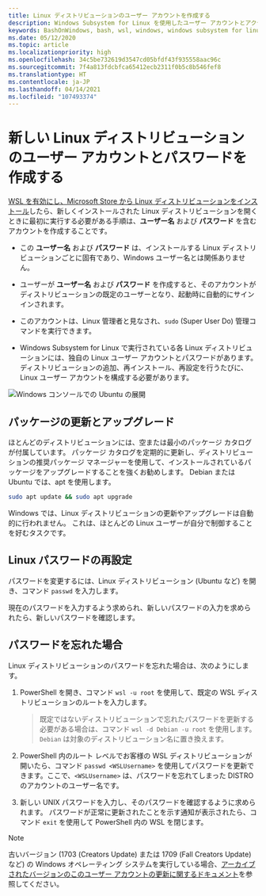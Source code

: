 ```yaml
---
title: Linux ディストリビューションのユーザー アカウントを作成する
description: Windows Subsystem for Linux を使用したユーザー アカウントとアクセス許可の管理のリファレンス。
keywords: BashOnWindows, bash, wsl, windows, windows subsystem for linux, windowssubsystem, ubuntu, ユーザー アカウント
ms.date: 05/12/2020
ms.topic: article
ms.localizationpriority: high
ms.openlocfilehash: 34c5be732619d3547cd05bfdf43f935558aac96c
ms.sourcegitcommit: 7f4a813fdcbfca65412ecb2311f0b5c8b546fef8
ms.translationtype: HT
ms.contentlocale: ja-JP
ms.lasthandoff: 04/14/2021
ms.locfileid: "107493374"
---
```

# <a name="create-a-user-account-and-password-for-your-new-linux-distribution"></a>新しい Linux ディストリビューションのユーザー アカウントとパスワードを作成する

[WSL を有効にし、Microsoft Store から Linux ディストリビューションをインストール](./install-win10.md)したら、新しくインストールされた Linux ディストリビューションを開くときに最初に実行する必要がある手順は、**ユーザー名** および **パスワード** を含むアカウントを作成することです。

- この **ユーザー名** および **パスワード** は、インストールする Linux ディストリビューションごとに固有であり、Windows ユーザー名とは関係ありません。

- ユーザーが **ユーザー名** および **パスワード** を作成すると、そのアカウントがディストリビューションの既定のユーザーとなり、起動時に自動的にサインインされます。

- このアカウントは、Linux 管理者と見なされ、`sudo` (Super User Do) 管理コマンドを実行できます。

- Windows Subsystem for Linux で実行されている各 Linux ディストリビューションには、独自の Linux ユーザー アカウントとパスワードがあります。  ディストリビューションの追加、再インストール、再設定を行うたびに、Linux ユーザー アカウントを構成する必要があります。

![Windows コンソールでの Ubuntu の展開](media/UbuntuInstall.png)

## <a name="update-and-upgrade-packages"></a>パッケージの更新とアップグレード

ほとんどのディストリビューションには、空または最小のパッケージ カタログが付属しています。 パッケージ カタログを定期的に更新し、ディストリビューションの推奨パッケージ マネージャーを使用して、インストールされているパッケージをアップグレードすることを強くお勧めします。 Debian または Ubuntu では、apt を使用します。

```bash
sudo apt update && sudo apt upgrade
```

Windows では、Linux ディストリビューションの更新やアップグレードは自動的に行われません。 これは、ほとんどの Linux ユーザーが自分で制御することを好むタスクです。

## <a name="reset-your-linux-password"></a>Linux パスワードの再設定

パスワードを変更するには、Linux ディストリビューション (Ubuntu など) を開き、コマンド `passwd` を入力します。

現在のパスワードを入力するよう求められ、新しいパスワードの入力を求められたら、新しいパスワードを確認します。

## <a name="forgot-your-password"></a>パスワードを忘れた場合

Linux ディストリビューションのパスワードを忘れた場合は、次のようにします。

1. PowerShell を開き、コマンド `wsl -u root` を使用して、既定の WSL ディストリビューションのルートを入力します。

    > 既定ではないディストリビューションで忘れたパスワードを更新する必要がある場合は、コマンド `wsl -d Debian -u root` を使用します。`Debian` は対象のディストリビューション名に置き換えます。

2. PowerShell 内のルート レベルでお客様の WSL ディストリビューションが開いたら、コマンド `passwd <WSLUsername>` を使用してパスワードを更新できます。ここで、`<WSLUsername>` は、パスワードを忘れてしまった DISTRO のアカウントのユーザー名です。

3. 新しい UNIX パスワードを入力し、そのパスワードを確認するように求められます。 パスワードが正常に更新されたことを示す通知が表示されたら、コマンド `exit` を使用して PowerShell 内の WSL を閉じます。

> [!NOTE]
> 古いバージョン (1703 (Creators Update) または 1709 (Fall Creators Update) など) の Windows オペレーティング システムを実行している場合、[アーカイブされたバージョンのこのユーザー アカウントの更新に関するドキュメント](./user-support-archived.md)を参照してください。
